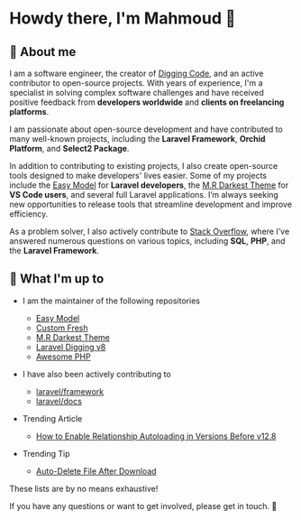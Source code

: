 # Howdy there, I'm Mahmoud 🙌

## 🤵 About me

I am a software engineer, the creator of [Digging Code](https://blog.mmramadan.com/), and an active contributor to open-source projects. With years of experience, I'm a specialist in solving complex software challenges and have received positive feedback from **developers worldwide** and **clients on freelancing platforms**.

I am passionate about open-source development and have contributed to many well-known projects, including the **Laravel Framework**, **Orchid Platform**, and **Select2 Package**.

In addition to contributing to existing projects, I also create open-source tools designed to make developers' lives easier. Some of my projects include the [Easy Model](https://github.com/mahmoudmohamedramadan/easy-model) for **Laravel developers**, the [M.R Darkest Theme](https://github.com/mahmoudmohamedramadan/mr-darkest-theme) for **VS Code users**, and several full Laravel applications. I’m always seeking new opportunities to release tools that streamline development and improve efficiency.

As a problem solver, I also actively contribute to [Stack Overflow](https://stackoverflow.com/users/11019205), where I’ve answered numerous questions on various topics, including **SQL**, **PHP**, and the **Laravel Framework**.


## 🚦 What I'm up to

- I am the maintainer of the following repositories
  - [Easy Model](https://github.com/mahmoudmohamedramadan/easy-model)
  - [Custom Fresh](https://github.com/mahmoudmohamedramadan/custom-fresh)
  - [M.R Darkest Theme](https://github.com/mahmoudmohamedramadan/mr-darkest-theme)
  - [Laravel Digging v8](https://github.com/mahmoudmohamedramadan/Laravel-Digging-v8)
  - [Awesome PHP](https://github.com/mahmoudmohamedramadan/Awesome-PHP)

- I have also been actively contributing to
  - [laravel/framework](https://github.com/laravel/framework)
  - [laravel/docs](https://github.com/laravel/docs)
  
- Trending Article
  - [How to Enable Relationship Autoloading in Versions Before v12.8](https://blog.mmramadan.com/back-end/laravel/how-to-enable-relationship-autoloading-in-versions-before-v12.8)

- Trending Tip
  - [Auto-Delete File After Download](https://blog.mmramadan.com/responses/auto-delete-file-after-download)

These lists are by no means exhaustive!

If you have any questions or want to get involved, please get in touch. 🐘
